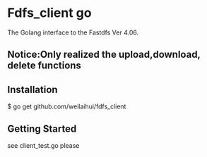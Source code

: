 # Fdfs_client go
The Golang interface to the Fastdfs Ver 4.06.
## Notice:Only realized the upload,download, delete functions
## Installation
$ go get github.com/weilaihui/fdfs_client
## Getting Started
see client_test.go please 

